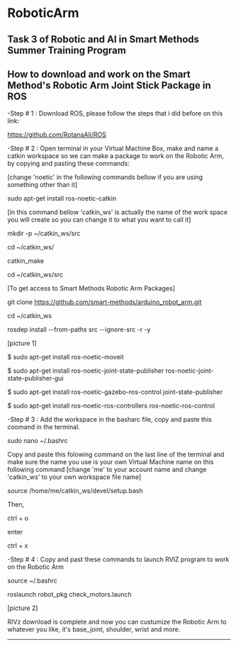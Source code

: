 # RoboticArm
Task 3 of Robotic and AI in Smart Methods Summer Training Program
-----------------------------------------------------------------
How to download and work on the Smart Method's Robotic Arm Joint Stick Package in ROS
-----------------------------------------------------------------
-Step # 1 : Download ROS, please follow the steps that i did before on this link:

https://github.com/RotanaAli/ROS

-Step # 2 : Open terminal in your Virtual Machine Box,
make and name a catkin workspace so we can make a package to work on the Robotic Arm,
by copying and pasting these commands:

[change 'noetic' in the following commands bellow if you are using something
other than it]

sudo apt-get install ros-noetic-catkin

[in this command bellow 'catkin_ws' is actually the name of the work space you
will create so you can change it to what you want to call it]

mkdir -p ~/catkin_ws/src

cd ~/catkin_ws/

catkin_make

cd ~/catkin_ws/src

[To get access to Smart Methods Robotic Arm Packages]

git clone https://github.com/smart-methods/arduino_robot_arm.git 

cd ~/catkin_ws

rosdep install --from-paths src --ignore-src -r -y

[picture 1]

$ sudo apt-get install ros-noetic-moveit

$ sudo apt-get install ros-noetic-joint-state-publisher ros-noetic-joint-state-publisher-gui

$ sudo apt-get install ros-noetic-gazebo-ros-control joint-state-publisher

$ sudo apt-get install ros-noetic-ros-controllers ros-noetic-ros-control

-Step # 3 : Add the workspace in the basharc file, copy and paste this coomand in the
terminal.

sudo nano ~/.bashrc

Copy and paste this folowing command on the last line of the terminal and make sure
the name you use is your own Virtual Machine name on this following command
[change 'me' to your account name and change 'catkin_ws' to your own
workspace file name]

source /home/me/catkin_ws/devel/setup.bash

Then,
 
ctrl + o

enter

ctrl + x 

-Step # 4 : Copy and past these commands to launch RVIZ program to work on
the Robotic Arm

source ~/.bashrc

roslaunch robot_pkg check_motors.launch

[picture 2]

RIVz download is complete and now you can custumize the Robotic Arm to whatever you like, it's base_joint, shoulder, wrist and more.

-----------------------------------------------------------------
